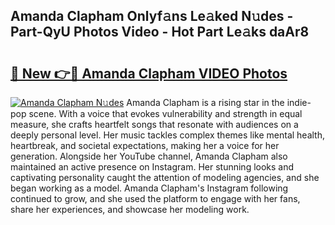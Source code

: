 ## Amanda Clapham Onlyf𝚊ns Le𝚊ked N𝚞des - Part-QyU Photos Video - Hot Part Le𝚊ks daAr8

# <h2><a href="http://ac29246.deff.icu/?id=Amanda+Clapham">🔗 New 👉🔴 Amanda Clapham VIDEO Photos</a></h2>

[![Amanda Clapham N𝚞des](https://i.imgur.com/rIISA9y.gif)](http://ac29246.deff.icu/?id=Amanda+Clapham)
Amanda Clapham is a rising star in the indie-pop scene. With a voice that evokes vulnerability and strength in equal measure, she crafts heartfelt songs that resonate with audiences on a deeply personal level. Her music tackles complex themes like mental health, heartbreak, and societal expectations, making her a voice for her generation. Alongside her YouTube channel, Amanda Clapham also maintained an active presence on Instagram. Her stunning looks and captivating personality caught the attention of modeling agencies, and she began working as a model. Amanda Clapham's Instagram following continued to grow, and she used the platform to engage with her fans, share her experiences, and showcase her modeling work.
